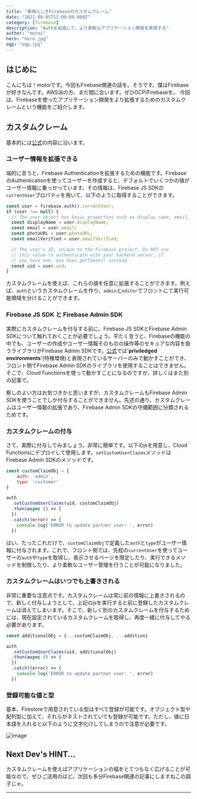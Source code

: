 ```yaml
---
title: "素晴らしきFirebaseのカスタムクレーム"
date: "2021-09-05T12:00:00.000Z"
category: [firebase]
description: "Authを拡張して、より柔軟なアプリケーション開発を実現する"
author: "motoi"
hero: "hero.jpg"
ogp: "ogp.jpg"
---
```


## はじめに
こんにちは！motoiです。今回もFirebase関連の話を。そうです。僕はFirebaseが好きなんです。AWS派の方、まだ間に合います。ぜひGCP/Firebaseを。
今回は、Firebaseを使ったアプリケーション開発をより拡張するためのカスタムクレームという機能をご紹介します。
## カスタムクレーム
基本的には[公式](https://firebase.google.com/docs/auth/admin/custom-claims?hl=ja)の内容に沿います。
### ユーザー情報を拡張できる
端的に言うと、Firebase Authenticationを拡張するための機能です。FirebaseのAuthenticationを使ってユーザーを作成すると、デフォルトでいくつかの値がユーザー情報に乗っかっています。その情報は、Firebase JS SDKの`currentUser`プロパティを用いて、以下のように取得することができます。

```js:title=index.js
const user = firebase.auth().currentUser;
if (user !== null) {
  // The user object has basic properties such as display name, email, etc.
  const displayName = user.displayName;
  const email = user.email;
  const photoURL = user.photoURL;
  const emailVerified = user.emailVerified;

  // The user's ID, unique to the Firebase project. Do NOT use
  // this value to authenticate with your backend server, if
  // you have one. Use User.getToken() instead.
  const uid = user.uid;
}
```

カスタムクレームを使えば、これらの値を任意に拡張することができます。例えば、`auth`というカスタムクレームを作り、`admin`と`editor`でフロントにて実行可能領域を分けることができます。

### Firebase JS SDK と Firebase Admin SDK
実際にカスタムクレームを付与する前に、Firebase JS SDKとFirebase Admin SDKについて触れておくことが必要でしょう。平たく言うと、Firebaseの機能の中でも、ユーザーの作成やユーザー情報そのものの操作等のセキュアな内容を扱うライブラリがFirebase Admin SDKです。[公式](https://firebase.google.cn/docs/admin/setup?hl=ja)では'**priviledged environments**'(特権環境)と表現されているサーバーのみで動かすことができ、フロント側でFirebase Admin SDKのライブラリを使用することはできません。そこで、Cloud Functionsを使って動かすことになるのですが、詳しくはまた別の記事で。

察しのよい方はお気づきかと思いますが、カスタムクレームもFirebase Admin SDKを使うことでしか付与することができません。先述の通り、カスタムクレームはユーザー情報の拡張であり、Firebase Admin SDKの守備範囲に分類されるためです。

### カスタムクレームの付与
さて、実際に付与してみましょう。非常に簡単です。以下のjsを用意し、Cloud Functionsにデプロイして使用します。`setCustomUserClaims`メソッドはFirebase Admin SDKのメソッドです。

```js:title=custom_claim.js
const customClaimObj = {
    auth: 'admin',
    type: 'customer'
}

auth
  .setCustomUserClaims(uid, customClaimObj)
  .then(async () => {
  })
  .catch((error) => {
    console.log('ERROR to update partner user: ', error)
  })
```

はい、たったこれだけで、`customClaimObj`で定義した`auth`と`type`がユーザー情報に付与されます。これで、フロント側では、先程の`currentUser`を使ってユーザーの`auth`や`type`を取得し、表示させるページを限定したり、実行できるメソッドを制限したり、より柔軟なユーザー管理を行うことが可能になりました。

### カスタムクレームはいつでも上書きされる
非常に重要な注意点です。カスタムクレームは常に前の情報に上書きされるので、新しく付与しようとして、上記のjsを実行すると前に登録したカスタムクレームは消えてしまいます。そこで、新しく別のカスタムクレームを付与するためには、現在設定されているカスタムクレームを取得し、再度一緒に付与してやる必要があります。

```js:title=custom_claim_addition.js
const additionalObj = {...customClaimObj, ...addition}

auth
  .setCustomUserClaims(uid, additionalObj)
  .then(async () => {
  })
  .catch((error) => {
    console.log('ERROR to update partner user: ', error)
  })
```

### 登録可能な値と型
基本、Firestoreで用意されている型はすべて登録が可能です。オブジェクト型や配列型に加えて、それらがネストされていても登録が可能です。ただし、値に日本語を入れると以下のように文字化けしてしまうので注意が必要です。

![image](possible_values.png)

## Next Dev's HINT...
カスタムクレームを使えばアプリケーションの幅をとてつもなく広げることが可能なので、ぜひご活用のほど。次回も多分Firebase関連の記事にしますねこの調子じゃ。

---

